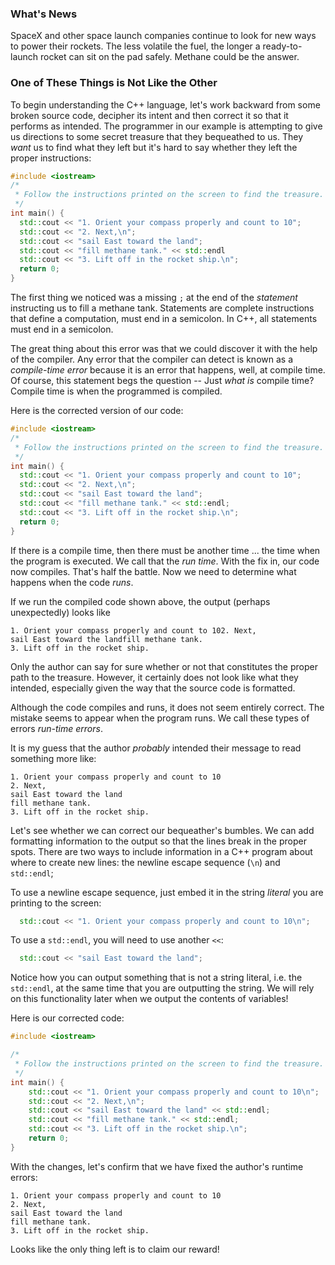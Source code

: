 ### What's News

SpaceX and other space launch companies continue to look for new ways to power their rockets. The less volatile the fuel, the longer a ready-to-launch rocket can sit on the pad safely. Methane could be the answer.

### One of These Things is Not Like the Other

To begin understanding the C++ language, let's work backward from some broken source code, decipher its intent and then correct it so that it performs as intended. The programmer in our example is attempting to give us directions to some secret treasure that they bequeathed to us. They _want_ us to find what they left but it's hard to say whether they left the proper instructions:

```C++
#include <iostream>
/*
 * Follow the instructions printed on the screen to find the treasure.
 */
int main() {
  std::cout << "1. Orient your compass properly and count to 10";
  std::cout << "2. Next,\n";
  std::cout << "sail East toward the land";
  std::cout << "fill methane tank." << std::endl
  std::cout << "3. Lift off in the rocket ship.\n";
  return 0;
}
```

The first thing we noticed was a missing `;` at the end of the _statement_ instructing us to fill a methane tank. Statements are complete instructions that define a computation, must end in a semicolon. In C++, all statements must end in a semicolon.

The great thing about this error was that we could discover it with the help of the compiler. Any error that the compiler can detect is known as a _compile-time error_ because it is an error that happens, well, at compile time. Of course, this statement begs the question -- Just _what is_ compile time? Compile time is when the programmed is compiled. 

Here is the corrected version of our code:

```C++
#include <iostream>
/*
 * Follow the instructions printed on the screen to find the treasure.
 */
int main() {
  std::cout << "1. Orient your compass properly and count to 10";
  std::cout << "2. Next,\n";
  std::cout << "sail East toward the land";
  std::cout << "fill methane tank." << std::endl;
  std::cout << "3. Lift off in the rocket ship.\n";
  return 0;
}
```

If there is a compile time, then there must be another time ... the time when the program is executed. We call that the _run time_. With the fix in, our code now compiles. That's half the battle. Now we need to determine what happens when the code _runs_.

If we run the compiled code shown above, the output (perhaps unexpectedly) looks like

```
1. Orient your compass properly and count to 102. Next,
sail East toward the landfill methane tank.
3. Lift off in the rocket ship.
```

Only the author can say for sure whether or not that constitutes the proper path to the treasure. However, it certainly does not look like what they intended, especially given the way that the source code is formatted.

Although the code compiles and runs, it does not seem entirely correct. The mistake seems to appear when the program runs. We call these types of errors _run-time errors_.

It is my guess that the author _probably_ intended their message to read something more like:

```
1. Orient your compass properly and count to 10
2. Next,
sail East toward the land
fill methane tank.
3. Lift off in the rocket ship.
```

Let's see whether we can correct our bequeather's bumbles. We can add formatting information to the output so that the lines break in the proper spots. There are two ways to include information in a C++ program about where to create new lines: the newline escape sequence (`\n`) and `std::endl`;

To use a newline escape sequence, just embed it in the string _literal_ you are printing to the screen:

```C++
  std::cout << "1. Orient your compass properly and count to 10\n";
```

To use a `std::endl`, you will need to use another `<<`:

```C++
  std::cout << "sail East toward the land";
```

Notice how you can output something that is not a string literal, i.e. the `std::endl`, at the same time that you are outputting the string. We will rely on this functionality later when we output the contents of variables!

Here is our corrected code:

```C++
#include <iostream>

/*
 * Follow the instructions printed on the screen to find the treasure.
 */
int main() {
	std::cout << "1. Orient your compass properly and count to 10\n";
	std::cout << "2. Next,\n";
	std::cout << "sail East toward the land" << std::endl;
	std::cout << "fill methane tank." << std::endl;
	std::cout << "3. Lift off in the rocket ship.\n";
	return 0;
}
```

With the changes, let's confirm that we have fixed the author's runtime errors:

```
1. Orient your compass properly and count to 10
2. Next,
sail East toward the land
fill methane tank.
3. Lift off in the rocket ship.
```

Looks like the only thing left is to claim our reward!